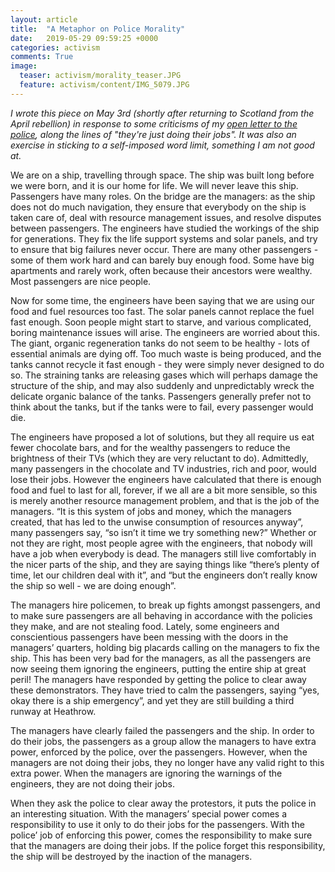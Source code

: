 ```yaml
---
layout: article
title:  "A Metaphor on Police Morality"
date:   2019-05-29 09:59:25 +0000
categories: activism
comments: True
image:
  teaser: activism/morality_teaser.JPG
  feature: activism/content/IMG_5079.JPG
---
```


*I wrote this piece on May 3rd (shortly after returning to Scotland from the April rebellion) in response to some criticisms of my [open letter to the police](../OpenLetterToYouInUniform/), along the lines of "they're just doing their jobs". It was also an exercise in sticking to a self-imposed word limit, something I am not good at.*

We are on a ship, travelling through space. The ship was built long before we were born, and it is our home for life. We will never leave this ship. Passengers have many roles. On the bridge are the managers: as the ship does not do much navigation, they ensure that everybody on the ship is taken care of, deal with resource management issues, and resolve disputes between passengers. The engineers have studied the workings of the ship for generations. They fix the life support systems and solar panels, and try to ensure that big failures never occur. There are many other passengers - some of them work hard and can barely buy enough food. Some have big apartments and rarely work, often because their ancestors were wealthy. Most passengers are nice people.

Now for some time, the engineers have been saying that we are using our food and fuel resources too fast. The solar panels cannot replace the fuel fast enough. Soon people might start to starve, and various complicated, boring maintenance issues will arise. The engineers are worried about this. The giant, organic regeneration tanks do not seem to be healthy - lots of essential animals are dying off. Too much waste is being produced, and the tanks cannot recycle it fast enough - they were simply never designed to do so. The straining tanks are releasing gases which will perhaps damage the structure of the ship, and may also suddenly and unpredictably wreck the delicate organic balance of the tanks. Passengers generally prefer not to think about the tanks, but if the tanks were to fail, every passenger would die.

The engineers have proposed a lot of solutions, but they all require us eat fewer chocolate bars, and for the wealthy passengers to reduce the brightness of their TVs (which they are very reluctant to do). Admittedly, many passengers in the chocolate and TV industries, rich and poor, would lose their jobs. However the engineers have calculated that there is enough food and fuel to last for all, forever, if we all are a bit more sensible, so this is merely another resource management problem, and that is the job of the managers. “It is this system of jobs and money, which the managers created, that has led to the unwise consumption of resources anyway”, many passengers say, “so isn’t it time we try something new?” Whether or not they are right, most people agree with the engineers, that nobody will have a job when everybody is dead. The managers still live comfortably in the nicer parts of the ship, and they are saying things like “there’s plenty of time, let our children deal with it”, and “but the engineers don’t really know the ship so well - we are doing enough”.

The managers hire policemen, to break up fights amongst passengers, and to make sure passengers are all behaving in accordance with the policies they make, and are not stealing food. Lately, some engineers and conscientious passengers have been messing with the doors in the managers’ quarters, holding big placards calling on the managers to fix the ship. This has been very bad for the managers, as all the passengers are now seeing them ignoring the engineers, putting the entire ship at great peril! The managers have responded by getting the police to clear away these demonstrators. They have tried to calm the passengers, saying “yes, okay there is a ship emergency”, and yet they are still building a third runway at Heathrow.

The managers have clearly failed the passengers and the ship. In order to do their jobs, the passengers as a group allow the managers to have extra power, enforced by the police, over the passengers. However, when the managers are not doing their jobs, they no longer have any valid right to this extra power. When the managers are ignoring the warnings of the engineers, they are not doing their jobs.

When they ask the police to clear away the protestors, it puts the police in an interesting situation. With the managers’ special power comes a responsibility to use it only to do their jobs for the passengers. With the police’ job of enforcing this power, comes the responsibility to make sure that the managers are doing their jobs. If the police forget this responsibility, the ship will be destroyed by the inaction of the managers.
